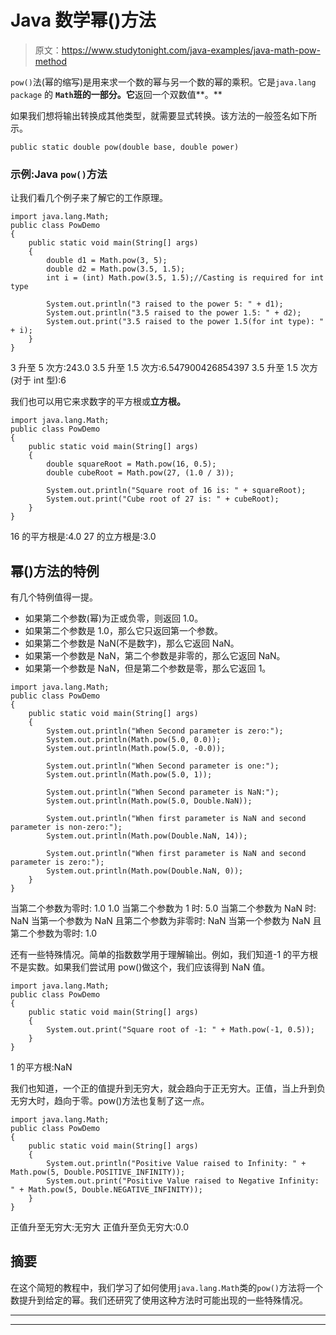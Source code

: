 # Java 数学幂()方法

> 原文：<https://www.studytonight.com/java-examples/java-math-pow-method>

`pow()`法(幂的缩写)是用来求一个数的幂与另一个数的幂的乘积。它是`java.lang package` 的 **`Math`班的一部分。它**返回一个双数值**。**

如果我们想将输出转换成其他类型，就需要显式转换。该方法的一般签名如下所示。

```
public static double pow(double base, double power)
```

### 示例:Java `pow()`方法

让我们看几个例子来了解它的工作原理。

```
import java.lang.Math;
public class PowDemo
{
	public static void main(String[] args)
	{
		double d1 = Math.pow(3, 5);
		double d2 = Math.pow(3.5, 1.5);
		int i = (int) Math.pow(3.5, 1.5);//Casting is required for int type

		System.out.println("3 raised to the power 5: " + d1);
		System.out.println("3.5 raised to the power 1.5: " + d2);
		System.out.print("3.5 raised to the power 1.5(for int type): " + i);
	}
}
```

3 升至 5 次方:243.0
3.5 升至 1.5 次方:6.547900426854397
3.5 升至 1.5 次方(对于 int 型):6

我们也可以用它来求数字的平方根或**立方根。**

```
import java.lang.Math;
public class PowDemo
{
	public static void main(String[] args)
	{
		double squareRoot = Math.pow(16, 0.5);
		double cubeRoot = Math.pow(27, (1.0 / 3));

		System.out.println("Square root of 16 is: " + squareRoot);
		System.out.print("Cube root of 27 is: " + cubeRoot);
	}
}
```

16 的平方根是:4.0
27 的立方根是:3.0

## 幂()方法的特例

有几个特例值得一提。

*   如果第二个参数(幂)为正或负零，则返回 1.0。
*   如果第二个参数是 1.0，那么它只返回第一个参数。
*   如果第二个参数是 NaN(不是数字)，那么它返回 NaN。
*   如果第一个参数是 NaN，第二个参数是非零的，那么它返回 NaN。
*   如果第一个参数是 NaN，但是第二个参数是零，那么它返回 1。

```
import java.lang.Math;
public class PowDemo
{
	public static void main(String[] args)
	{
		System.out.println("When Second parameter is zero:");
		System.out.println(Math.pow(5.0, 0.0));
		System.out.println(Math.pow(5.0, -0.0));

		System.out.println("When Second parameter is one:");
		System.out.println(Math.pow(5.0, 1));

		System.out.println("When Second parameter is NaN:");
		System.out.println(Math.pow(5.0, Double.NaN));

		System.out.println("When first parameter is NaN and second parameter is non-zero:");
		System.out.println(Math.pow(Double.NaN, 14));

		System.out.println("When first parameter is NaN and second parameter is zero:");
		System.out.println(Math.pow(Double.NaN, 0));
	}
}
```

当第二个参数为零时:
1.0
1.0
当第二个参数为 1 时:
5.0
当第二个参数为 NaN 时:
NaN
当第一个参数为 NaN 且第二个参数为非零时:
NaN
当第一个参数为 NaN 且第二个参数为零时:
1.0

还有一些特殊情况。简单的指数数学用于理解输出。例如，我们知道-1 的平方根不是实数。如果我们尝试用 pow()做这个，我们应该得到 NaN 值。

```
import java.lang.Math;
public class PowDemo
{
	public static void main(String[] args)
	{
		System.out.print("Square root of -1: " + Math.pow(-1, 0.5));
	}
}
```

1 的平方根:NaN

我们也知道，一个正的值提升到无穷大，就会趋向于正无穷大。正值，当上升到负无穷大时，趋向于零。pow()方法也复制了这一点。

```
import java.lang.Math;
public class PowDemo
{
	public static void main(String[] args)
	{
		System.out.println("Positive Value raised to Infinity: " + Math.pow(5, Double.POSITIVE_INFINITY));
		System.out.print("Positive Value raised to Negative Infinity: " + Math.pow(5, Double.NEGATIVE_INFINITY));
	}
}
```

正值升至无穷大:无穷大
正值升至负无穷大:0.0

## 摘要

在这个简短的教程中，我们学习了如何使用`java.lang.Math`类的`pow()`方法将一个数提升到给定的幂。我们还研究了使用这种方法时可能出现的一些特殊情况。

* * *

* * *